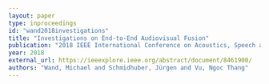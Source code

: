 ```yaml
---
layout: paper
type: inproceedings
id: "wand2018investigations"
title: "Investigations on End-to-End Audiovisual Fusion"
publication: "2018 IEEE International Conference on Acoustics, Speech and Signal Processing (ICASSP)"
year: 2018
external_url: https://ieeexplore.ieee.org/abstract/document/8461900/
authors: "Wand, Michael and Schmidhuber, Jürgen and Vu, Ngoc Thang"
---
```

